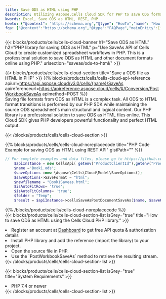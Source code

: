 ```yaml
---
title: Save ODS as HTML using PHP 
description: Utilizing Aspose.Cells Cloud SDK for PHP to save ODS format file as HTML format file. 
kwords: Excel, Save ODS as HTML, REST, PHP
howto: {"@context": "https://schema.org","@type": "HowTo","name": "How to save ODS as HTML using the Cells Cloud PHP library.","description": "How to save ODS as HTML using the Cells Cloud PHP library.","image": {"@type": "ImageObject"},"url": "/php/saveas/ods-to-html/","step": [{ "@type": "HowToStep","name": "How to save ODS as HTML using the Cells Cloud PHP library. step 1", "image": {"@type": "ImageObject",},"url": "/php/saveas/ods-to-html/","text": "Register an account at <a href='https://dashboard.aspose.cloud/'>Dashboard</a> to get free API quota & authorization details",},{ "@type": "HowToStep","name": "How to save ODS as HTML using the Cells Cloud PHP library. step 1", "image": {"@type": "ImageObject",},"url": "/php/saveas/ods-to-html/","text": "Install PHP library and add the reference (import the library) to your project.",},{ "@type": "HowToStep","name": "How to save ODS as HTML using the Cells Cloud PHP library. step 1", "image": {"@type": "ImageObject",},"url": "/php/saveas/ods-to-html/","text": "Open the source file in PHP.",},{ "@type": "HowToStep","name": "How to save ODS as HTML using the Cells Cloud PHP library. step 1", "image": {"@type": "ImageObject",},"url": "/php/saveas/ods-to-html/","text": "Use the `PostWorkbookSaveAs` method to retrieve the resulting stream.",}, ],"supply": {"@type": "HowToSupply","name": "document"},"tool": [{"@type": "HowToTool","name": "phpstorm, Visual Studio Code, Eclipse"},{"@type": "HowToTool","name": "Aspose Cells"}],"totalTime": "PT6M"}
fqa: {"@context":"https://schema.org","@type":"FAQPage","mainEntity":[{"@type":"Question","name":"Why save file as other formats file in C# using REST API?","acceptedAnswer":{"@type":"Answer","text":"Documents are encoded in many ways, and some files may be incompatible with the software you use. To open and read such files, just save them as appropriate file formats.<br/><ol><li>Install .NET SDK and add the reference (import the library) to your project.</li><li>Open the source file in C# using REST API.</li><li>Call the PostWorkbookSaveAsRequest() method, passing an output filename with required extension.</li><li>Get the result of save as a separate file.</li></ol>"}},{"@type":"Question","name":"What file formats can I save as with your C# library?","acceptedAnswer":{"@type":"Answer","text":"We support a variety of file formats for conversion using .NET library, including XLSX, Excel, xls , PDF, CSV, HTML, Markdown, XML, PNG, JPG, TIFF, Json, TXT and many more."}},{"@type":"Question","name":"What is the maximum allowed file size for conversion using this .NET library?","acceptedAnswer":{"@type":"Answer","text":"There are no file size limits for format conversions using .NET library."}}]}
---
```



{{< blocks/products/cells/cells-cloud-banner h1="Save ODS as HTML" h2="PHP library for saving ODS as HTML" p="Use SaveAs API of Cells Cloud to create customized spreadsheet workflows in PHP. This is a professional solution to save ODS as HTML and other document formats online using PHP." urlsection="saveas/ods-to-html/" >}}

{{< blocks/products/cells/cells-cloud-section  title="Save a ODS file as HTML in PHP" >}}
{{% blocks/products/cells/cells-cloud-api-reference  apiurl=https://api.aspose.cloud/v3.0/cells/{name}/SaveAs  apireferenceurl=https://apireference.aspose.cloud/cells/#/Conversion/PostWorkbookSaveAs  apimethod=POST %}}
<br/>
Saving file formats from ODS as HTML is a complex task. All ODS to HTML format transitions is performed by our PHP SDK while maintaining the source ODS spreadsheet's main structural and logical content. Our PHP library is a professional solution to save ODS as HTML files online. This Cloud SDK gives PHP developers powerful functionality and perfect HTML output.

{{< /blocks/products/cells/cells-cloud-section >}}

{{% blocks/products/cells/cells-cloud-noreplacecode title="PHP Code Example for saving ODS as HTML using REST API" gistPath="" %}}
  
```php
// For complete examples and data files, please go to https://github.com/aspose-cells-cloud/aspose-cells-cloud-php/
    $apiInstance = new CellsApi( getenv("ProductClientId"),getenv("ProductClientSecret") );
    $name ='Book1.ods';
    $saveOptions =new \Aspose\Cells\Cloud\Model\SaveOptions();
    $saveOptions->SaveFormat = "html";
    $newfilename = "Book1Saveas.html";
    $isAutoFitRows= 'true';
    $isAutoFitColumns= 'true';
    $folder = "Temp";
    $result = $apiInstance->cellsSaveAsPostDocumentSaveAs($name, $saveOptions, $newfilename,$isAutoFitRows, $isAutoFitColumns, $folder);
```
  
{{% /blocks/products/cells/cells-cloud-noreplacecode  %}}
<br/>
{{< blocks/products/cells/cells-cloud-section-list isGrey="true"  title="How to save ODS as HTML using the Cells Cloud PHP library." >}}
<li>Register an account at <a href="https://dashboard.aspose.cloud/">Dashboard</a> to get free API quota & authorization details</li>
<li>Install PHP library and add the reference (import the library) to your project.</li>
<li>Open the source file in PHP.</li>
<li>Use the `PostWorkbookSaveAs` method to retrieve the resulting stream.</li>
{{< /blocks/products/cells/cells-cloud-section-list >}}

{{< blocks/products/cells/cells-cloud-section-list isGrey="true"  title="System Requirements" >}}
<li>PHP 7.4 or newer</li>
{{< /blocks/products/cells/cells-cloud-section-list >}}
